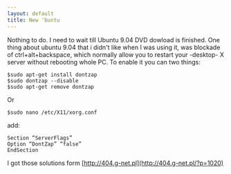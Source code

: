 ```yaml
--- 
layout: default
title: New 'buntu
---
```


Nothing to do. I need to wait till Ubuntu 9.04 DVD dowload is finished.
One thing about ubuntu 9.04 that i didn't like when I was using it, was blockade of ctrl+alt+backspace, which normally allow you to restart your -desktop- X server without rebooting whole PC. To enable it you can two things:

~~~~
$sudo apt-get install dontzap
$sudo dontzap --disable
$sudo apt-get remove dontzap
~~~~

Or

~~~~
$sudo nano /etc/X11/xorg.conf
~~~~

add:

~~~~
Section “ServerFlags”
Option “DontZap” “false”
EndSection
~~~~

I got those solutions form [http://404.g-net.pl](http://404.g-net.pl/?p=1020)

